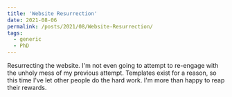 ```yaml
---
title: 'Website Resurrection'
date: 2021-08-06
permalink: /posts/2021/08/Website-Resurrection/
tags:
  - generic
  - PhD
---
```


Resurrecting the website. I'm not even going to attempt to re-engage with the unholy mess of my previous attempt. Templates exist for a reason, so this time I've let other people do the hard work. I'm more than happy to reap their rewards.
